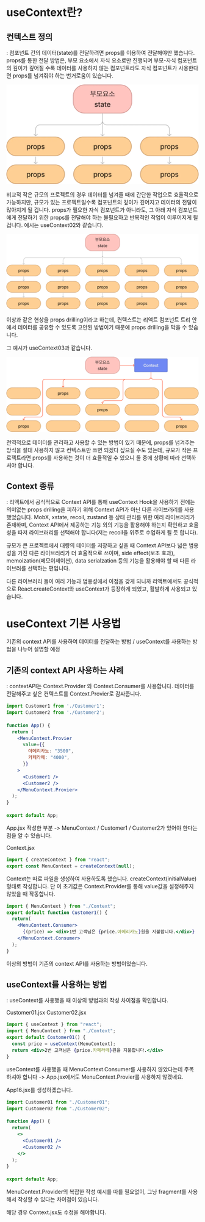 # useContext란?
## 컨텍스트 정의

: 컴포넌트 간의 데이터(state)를 전달하려면 props를 이용하여 전달해야만 했습니다. props를 통한 전달 방법은, 부모 요소에서 자식 요소로만 진행되며 부모-자식 컴포넌트의 깊이가 깊어질 수록 데이터를 사용하지 않는 컴포넌트라도 자식 컴포넌트가 사용한다면 props를 넘겨줘야 하는 번거로움이 있습니다.

![useContext1](./useContext01.webp)

비교적 작은 규모의 프로젝트의 경우 데이터를 넘겨줄 때에 간단한 작업으로 효율적으로 가능하지만, 규모가 있는 프로젝트일수록 컴포넌트의 깊이가 깊어지고 데이터의 전달이 많아지게 될 겁니다. props가 필요한 자식 컴포넌트가 아니라도, 그 아래 자식 컴포넌트에게 전달하기 위한 props를 전달해야 하는 불필요하고 반복적인 작업이 이루어지게 될겁니다.
예시는 useContext02와 같습니다.

![useContext2](./useContext02.webp)

이상과 같은 현상을 props drilling이라고 하는데, 컨텍스트는 리액트 컴포넌트 트리 안에서 데이터를 공유할 수 있도록 고안된 방법이기 때문에 props drilling을 막을 수 있습니다.

그 예시가 useContext03과 같습니다.

![useContext3](./useContext03.webp)

전역적으로 데이터를 관리하고 사용할 수 있는 방법이 있기 때문에, props를 넘겨주는 방식을 절대 사용하지 않고 컨텍스트만 쓰면 되겠다 싶으실 수도 있는데, 규모가 작은 프로젝트라면 props를 사용하는 것이 더 효율적일 수 있으니 둘 중에 상황에 따라 선택하셔야 합니다.

## Context 종류

: 리액트에서 공식적으로 Context API를 통해 useContext Hook을 사용하기 전에는 의미없는 props drilling을 피하기 위해 Context API가 아닌 다른 라이브러리를 사용했었습니다. MobX, xstate, recoil, zustand 등 상태 관리를 위한 여러 라이브러리가 존재하며, Context API에서 제공하는 기능 외의 기능을 활용해야 하는지 확인하고 효율성을 따져 라이브러리를 선택해야 합니다(저는 recoil을 위주로 수업하게 될 듯 합니다).

규모가 큰 프로젝트에서 대량의 데이터를 저장하고 싶을 때 Context API보다 넓은 범용성을 가진 다른 라이브러리가 더 효율적으로 쓰이며, side effect(보조 효과), memoization(메모이제이션), data serialzation 등의 기능을 활용해야 할 때 다른 라이브러를 선택하는 편입니다.

다른 라이브러리 들이 여러 기능과 범용성에서 이점을 갖게 되니까 리액트에서도 공식적으로 React.createContext와 useContext가 등장하게 되었고, 활발하게 사용되고 있습니다.

# useContext 기본 사용법

기존의 context API를 사용하여 데이터를 전달하는 방법 / useContext를 사용하는 방법을 나누어 설명할 예정

## 기존의 context API 사용하는 사례

: contextAPI는 Context.Provider 와 Context.Consumer를 사용합니다. 데이터를 전달해주고 싶은 컨텍스트를 Context.Provier로 감싸줍니다.


```jsx
import Customer1 from './Customer1';
import Customer2 from './Customer2';

function App() {
  return (
    <MenuContext.Provier
      value={{
        아메리카노: "3500",
        카페라떼: "4000",
      }}
    >
      <Customer1 />
      <Customer2 />
    </MenuContext.Provier>
  );
}

export default App;
```
App.jsx 작성한 부분 -> MenuContext / Customer1 / Customer2가 있어야 한다는 점을 알 수 있습니다.

Context.jsx

```jsx
import { createContext } from "react";
export const MenuContext = createContext(null);
```
Context는 따로 파일을 생성하여 사용하도록 했습니다. createContext(initialValue) 형태로 작성합니다. 단 이 초기값은 Context.Provider를 통해 value값을 설정해주지 않았을 때 작동합니다.

```jsx
import { MenuContext } from "./Context";
export default function Customer1() {
  return(
    <MenuContext.Consumer>
      {(price) => <div>1번 고객님은 {price.아메리카노}원을 지불합니다.</div>}
    </MenuContext.Consumer>
  );
}
```
이상의 방법이 기존의 context API를 사용하는 방법이었습니다.


## useContext를 사용하는 방법

: useContext를 사용했을 때 이상의 방법과의 작성 차이점을 확인합니다.

Customer01.jsx
Customer02.jsx

```jsx
import { useContext } from "react";
import { MenuContext } from "./Context";
export default Costomer01() {
  const price = useContext(MenuContext);
  return <div>2번 고객님은 {price.카페라떼}원을 지불합니다.</div>
}
```
useContext를 사용했을 때 MenuContext.Consumer를 사용하지 않았다는데 주목하셔야 합니다 -> App.jsx에서도 MenuContext.Provier를 사용하지 않겠네요.

App16.jsx를 생성하겠습니다.

```jsx
import Customer01 from "./Customer01";
import Customer02 from "./Customer02";

function App() {
  return(
    <>
      <Customer01 />
      <Customer02 />
    </>
  );
}

export default App;
```

MenuContext.Provider의 복잡한 작성 예시를 따를 필요없이, 그냥 fragment를 사용해서 작성할 수 있다는 차이점이 있습니다.

해당 경우 Context.jsx도 수정을 해야합니다.